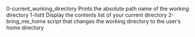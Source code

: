 0-current_working_directory  Prints the absolute path name of the working directory
1-listit 	Display the contents list of your current directory
2-bring_me_home script that changes the working directory to the user’s home directory
